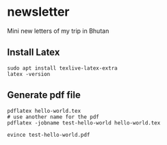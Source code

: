 # newsletter
Mini new letters of my trip in Bhutan

## Install Latex
```
sudo apt install texlive-latex-extra
latex -version
```

## Generate pdf file
```
pdflatex hello-world.tex
# use another name for the pdf
pdflatex -jobname test-hello-world hello-world.tex
```
```
evince test-hello-world.pdf
```